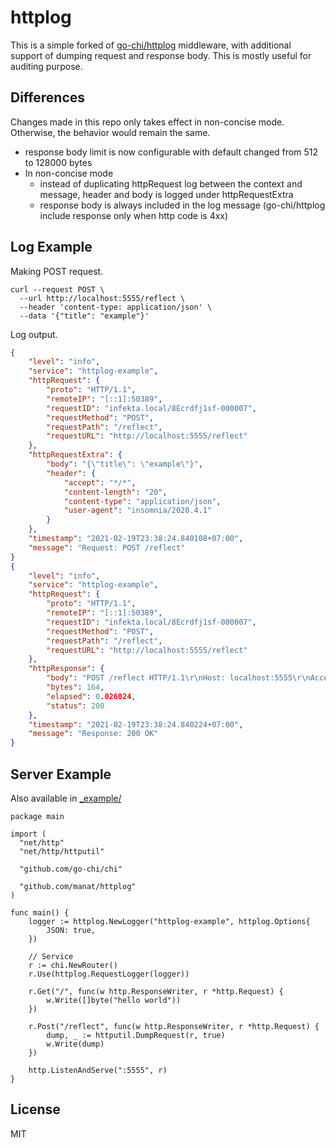 httplog
=======

This is a simple forked of [go-chi/httplog](https://github.com/go-chi/httplog) middleware, with additional support of dumping request and response body. This is mostly useful for auditing purpose.

## Differences

Changes made in this repo only takes effect in non-concise mode. Otherwise, the behavior would remain the same.
* response body limit is now configurable with default changed from 512 to 128000 bytes
* In non-concise mode
  * instead of duplicating httpRequest log between the context and message, header and body is logged under  httpRequestExtra
  * response body is always included in the log message (go-chi/httplog include response only when http code is 4xx)

## Log Example

Making POST request.
```
curl --request POST \
  --url http://localhost:5555/reflect \
  --header 'content-type: application/json' \
  --data '{"title": "example"}'
```

Log output.
```json
{
    "level": "info",
    "service": "httplog-example",
    "httpRequest": {
        "proto": "HTTP/1.1",
        "remoteIP": "[::1]:50389",
        "requestID": "infekta.local/8Ecrdfj1sf-000007",
        "requestMethod": "POST",
        "requestPath": "/reflect",
        "requestURL": "http://localhost:5555/reflect"
    },
    "httpRequestExtra": {
        "body": "{\"title\": \"example\"}",
        "header": {
            "accept": "*/*",
            "content-length": "20",
            "content-type": "application/json",
            "user-agent": "insomnia/2020.4.1"
        }
    },
    "timestamp": "2021-02-19T23:38:24.840108+07:00",
    "message": "Request: POST /reflect"
}
{
    "level": "info",
    "service": "httplog-example",
    "httpRequest": {
        "proto": "HTTP/1.1",
        "remoteIP": "[::1]:50389",
        "requestID": "infekta.local/8Ecrdfj1sf-000007",
        "requestMethod": "POST",
        "requestPath": "/reflect",
        "requestURL": "http://localhost:5555/reflect"
    },
    "httpResponse": {
        "body": "POST /reflect HTTP/1.1\r\nHost: localhost:5555\r\nAccept: */*\r\nContent-Length: 20\r\nContent-Type: application/json\r\nUser-Agent: insomnia/2020.4.1\r\n\r\n{\"title\": \"example\"}",
        "bytes": 164,
        "elapsed": 0.026024,
        "status": 200
    },
    "timestamp": "2021-02-19T23:38:24.840224+07:00",
    "message": "Response: 200 OK"
}
```

## Server Example

Also available in [_example/](./_example/)

```golang
package main

import (
  "net/http"
  "net/http/httputil"

  "github.com/go-chi/chi"

  "github.com/manat/httplog"
)

func main() {
	logger := httplog.NewLogger("httplog-example", httplog.Options{
		JSON: true,
	})

	// Service
	r := chi.NewRouter()
	r.Use(httplog.RequestLogger(logger))

	r.Get("/", func(w http.ResponseWriter, r *http.Request) {
		w.Write([]byte("hello world"))
	})

	r.Post("/reflect", func(w http.ResponseWriter, r *http.Request) {
		dump, _ := httputil.DumpRequest(r, true)
		w.Write(dump)
	})

	http.ListenAndServe(":5555", r)
}
```

## License

MIT
